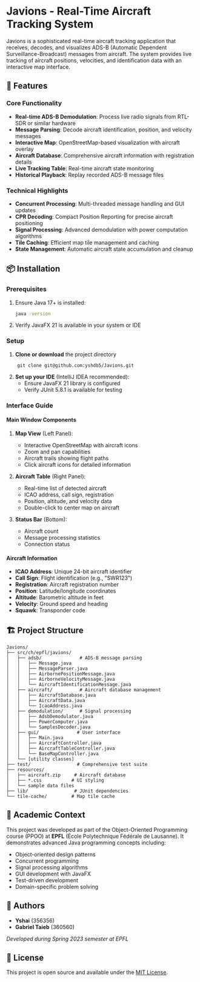 # Javions - Real-Time Aircraft Tracking System

Javions is a sophisticated real-time aircraft tracking application that receives, decodes, and visualizes ADS-B (Automatic Dependent Surveillance-Broadcast) messages from aircraft. The system provides live tracking of aircraft positions, velocities, and identification data with an interactive map interface.

## 🚀 Features

### Core Functionality
- **Real-time ADS-B Demodulation**: Process live radio signals from RTL-SDR or similar hardware
- **Message Parsing**: Decode aircraft identification, position, and velocity messages
- **Interactive Map**: OpenStreetMap-based visualization with aircraft overlay
- **Aircraft Database**: Comprehensive aircraft information with registration details
- **Live Tracking Table**: Real-time aircraft state monitoring
- **Historical Playback**: Replay recorded ADS-B message files

### Technical Highlights
- **Concurrent Processing**: Multi-threaded message handling and GUI updates
- **CPR Decoding**: Compact Position Reporting for precise aircraft positioning
- **Signal Processing**: Advanced demodulation with power computation algorithms
- **Tile Caching**: Efficient map tile management and caching
- **State Management**: Automatic aircraft state accumulation and cleanup

## 📦 Installation

### Prerequisites
1. Ensure Java 17+ is installed:
   ```bash
   java -version
   ```

2. Verify JavaFX 21 is available in your system or IDE

### Setup
1. **Clone or download** the project directory

```
    git clone git@github.com:yshdb5/Javions.git
```


2. **Set up your IDE** (IntelliJ IDEA recommended):
   - Ensure JavaFX 21 library is configured
   - Verify JUnit 5.8.1 is available for testing

### Interface Guide

#### Main Window Components
1. **Map View** (Left Panel):
   - Interactive OpenStreetMap with aircraft icons
   - Zoom and pan capabilities
   - Aircraft trails showing flight paths
   - Click aircraft icons for detailed information

2. **Aircraft Table** (Right Panel):
   - Real-time list of detected aircraft
   - ICAO address, call sign, registration
   - Position, altitude, and velocity data
   - Double-click to center map on aircraft

3. **Status Bar** (Bottom):
   - Aircraft count
   - Message processing statistics
   - Connection status

#### Aircraft Information
- **ICAO Address**: Unique 24-bit aircraft identifier
- **Call Sign**: Flight identification (e.g., "SWR123")
- **Registration**: Aircraft registration number
- **Position**: Latitude/longitude coordinates
- **Altitude**: Barometric altitude in feet
- **Velocity**: Ground speed and heading
- **Squawk**: Transponder code

## 🏗️ Project Structure

```
Javions/
├── src/ch/epfl/javions/
│   ├── adsb/              # ADS-B message parsing
│   │   ├── Message.java
│   │   ├── MessageParser.java
│   │   ├── AirbornePositionMessage.java
│   │   ├── AirborneVelocityMessage.java
│   │   └── AircraftIdentificationMessage.java
│   ├── aircraft/          # Aircraft database management
│   │   ├── AircraftDatabase.java
│   │   ├── AircraftData.java
│   │   └── IcaoAddress.java
│   ├── demodulation/      # Signal processing
│   │   ├── AdsbDemodulator.java
│   │   ├── PowerComputer.java
│   │   └── SamplesDecoder.java
│   ├── gui/              # User interface
│   │   ├── Main.java
│   │   ├── AircraftController.java
│   │   ├── AircraftTableController.java
│   │   └── BaseMapController.java
│   └── [utility classes]
├── test/                 # Comprehensive test suite
├── resources/
│   ├── aircraft.zip     # Aircraft database
│   ├── *.css           # UI styling
│   └── sample data files
├── lib/                 # JUnit dependencies
└── tile-cache/         # Map tile cache
```

## 🏫 Academic Context

This project was developed as part of the Object-Oriented Programming course (PPOO) at **EPFL** (École Polytechnique Fédérale de Lausanne). It demonstrates advanced Java programming concepts including:

- Object-oriented design patterns
- Concurrent programming
- Signal processing algorithms
- GUI development with JavaFX
- Test-driven development
- Domain-specific problem solving

## 👥 Authors

- **Yshai** (356356)
- **Gabriel Taieb** (360560)

*Developed during Spring 2023 semester at EPFL*

## 📄 License

This project is open source and available under the [MIT License](LICENSE).
